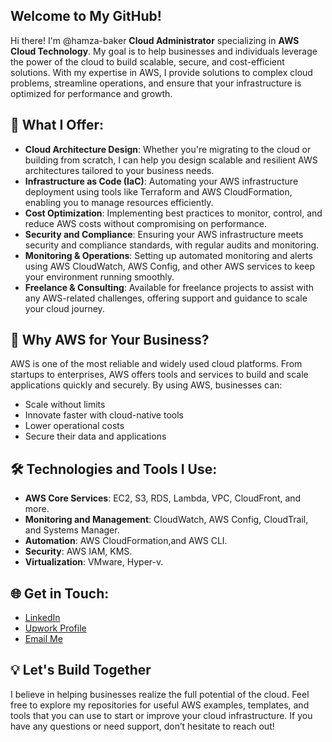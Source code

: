 ## Welcome to My GitHub!

Hi there! I'm @hamza-baker **Cloud Administrator** specializing in **AWS Cloud Technology**. My goal is to help businesses and individuals leverage the power of the cloud to build scalable, secure, and cost-efficient solutions. With my expertise in AWS, I provide solutions to complex cloud problems, streamline operations, and ensure that your infrastructure is optimized for performance and growth.

## 🌟 What I Offer:
- **Cloud Architecture Design**: Whether you're migrating to the cloud or building from scratch, I can help you design scalable and resilient AWS architectures tailored to your business needs.
- **Infrastructure as Code (IaC)**: Automating your AWS infrastructure deployment using tools like Terraform and AWS CloudFormation, enabling you to manage resources efficiently.
- **Cost Optimization**: Implementing best practices to monitor, control, and reduce AWS costs without compromising on performance.
- **Security and Compliance**: Ensuring your AWS infrastructure meets security and compliance standards, with regular audits and monitoring.
- **Monitoring & Operations**: Setting up automated monitoring and alerts using AWS CloudWatch, AWS Config, and other AWS services to keep your environment running smoothly.
- **Freelance & Consulting**: Available for freelance projects to assist with any AWS-related challenges, offering support and guidance to scale your cloud journey.

## 🚀 Why AWS for Your Business?
AWS is one of the most reliable and widely used cloud platforms. From startups to enterprises, AWS offers tools and services to build and scale applications quickly and securely. By using AWS, businesses can:
- Scale without limits
- Innovate faster with cloud-native tools
- Lower operational costs
- Secure their data and applications

## 🛠️ Technologies and Tools I Use:
- **AWS Core Services**: EC2, S3, RDS, Lambda, VPC, CloudFront, and more.
- **Monitoring and Management**: CloudWatch, AWS Config, CloudTrail, and Systems Manager.
- **Automation**: AWS CloudFormation,and AWS CLI.
- **Security**: AWS IAM, KMS.
- **Virtualization**: VMware, Hyper-v.
  
## 🌐 Get in Touch:
- [LinkedIn](https://www.linkedin.com/public-profile/settings?lipi=urn%3Ali%3Apage%3Ad_flagship3_profile_self_edit_contact-info%3BOVq9IpgwR%2FK94dDha1ERBg%3D%3D)
- [Upwork Profile](https://www.upwork.com/freelancers/~01f8de2725f78204a9?mp_source=share)
- [Email Me](hamzabaker50k@gmail.com)

## 💡 Let's Build Together
I believe in helping businesses realize the full potential of the cloud. Feel free to explore my repositories for useful AWS examples, templates, and tools that you can use to start or improve your cloud infrastructure. If you have any questions or need support, don’t hesitate to reach out!



<!---
hamza-baker/hamza-baker is a ✨ special ✨ repository because its `README.md` (this file) appears on your GitHub profile.
You can click the Preview link to take a look at your changes.
--->
